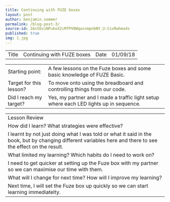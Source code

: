 ```yaml
---
title: Continuing with FUZE boxes
layout: post
author: benjamin.sommer
permalink: /blog-post-3/
source-id: 16xSbviNPukoX2cMfPV8WqacnmpnbNY_U-CsxRwhma4s
published: true
img: 1.jpg
---
```

<table>
  <tr>
    <td>Title</td>
    <td>Continuing with FUZE boxes</td>
    <td>Date</td>
    <td>01/09/18</td>
  </tr>
</table>


<table>
  <tr>
    <td>Starting point:</td>
    <td>A few lessons on the Fuze boxes and some basic knowledge of FUZE Basic.</td>
  </tr>
  <tr>
    <td>Target for this lesson?</td>
    <td>To move onto using the breadboard and controlling things from our code.</td>
  </tr>
  <tr>
    <td>Did I reach my target? </td>
    <td>Yes, my partner and I made a traffic light setup where each LED lights up in sequence.</td>
  </tr>
</table>


<table>
  <tr>
    <td>Lesson Review</td>
  </tr>
  <tr>
    <td>How did I learn? What strategies were effective? </td>
  </tr>
  <tr>
    <td>I learnt by not just doing what I was told or what it said in the book, but by changing different variables here and there to see the effect on the result.</td>
  </tr>
  <tr>
    <td>What limited my learning? Which habits do I need to work on? </td>
  </tr>
  <tr>
    <td>I need to get quicker at setting up the Fuze box with my partner so we can maximise our time with them.</td>
  </tr>
  <tr>
    <td>What will I change for next time? How will I improve my learning?</td>
  </tr>
  <tr>
    <td>Next time, I will set the Fuze box up quickly so we can start learning immediatelty.</td>
  </tr>
</table>


